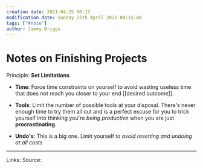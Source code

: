 ```yaml
---
creation date: 2021-04-25 00:15
modification date: Sunday 25th April 2021 00:15:40
tags: ["#note"]
author: Jimmy Briggs
---
```


# Notes on Finishing Projects

Principle: **Set Limitations**

- **Time**: Force time constraints on yourself to avoid wasting useless time that does not reach you closer to your end [[desired outcome]].

- **Tools**: Limit the number of possible tools at your disposal. There's never enough time to try them all out and is a perfect excuse for you to trick yourself into thinking you're *being productive* when you are just **procrastinating**.

- **Undo's**: This is a big one. Limit yourself to *avoid resetting and undoing at all costs*


***
Links: 
Source:

